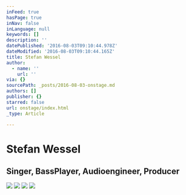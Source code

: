 ```yaml
---
inFeed: true
hasPage: true
inNav: false
inLanguage: null
keywords: []
description: ''
datePublished: '2016-08-03T09:10:44.978Z'
dateModified: '2016-08-03T09:10:44.165Z'
title: Stefan Wessel
author:
  - name: ''
    url: ''
via: {}
sourcePath: _posts/2016-08-03-onstage.md
authors: []
publisher: {}
starred: false
url: onstage/index.html
_type: Article

---
```

# Stefan Wessel

## Singer, BassPlayer, Audioengineer, Producer
![](https://the-grid-user-content.s3-us-west-2.amazonaws.com/150b50fa-e175-436f-9236-902712131875.jpg)
![](https://the-grid-user-content.s3-us-west-2.amazonaws.com/0eadcb37-5d56-4a87-b0b9-9252526a6639.jpg)
![](https://the-grid-user-content.s3-us-west-2.amazonaws.com/2330a7de-4987-4b41-ab5c-8ebee09ce3db.jpg)
![](https://the-grid-user-content.s3-us-west-2.amazonaws.com/8ac8f4b0-f723-4a5c-bd6f-aa5800d6fee0.jpg)